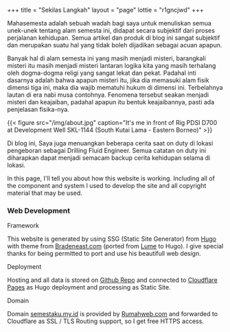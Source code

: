 +++
title = "Sekilas Langkah"
layout = "page"
lottie = "r1gncjwd"
+++

Mahasemesta adalah sebuah wadah bagi saya untuk menuliskan semua unek-unek tentang alam semesta ini, didapat secara subjektif dari proses perjalanan kehidupan. Semua artikel dan produk di blog ini sangat subjektif dan merupakan suatu hal yang tidak boleh dijadikan sebagai acuan apapun.

Banyak hal di alam semesta ini yang masih menjadi misteri, barangkali misteri itu masih menjadi misteri lantaran logika kita yang masih terhalang oleh dogma-dogma religi yang sangat lekat dan pekat. Padahal inti dasarnya adalah bahwa apapun misteri itu, jika dia memasuki alam fisik dimensi tiga ini, maka dia wajib mematuhi hukum di dimensi ini. Terbelahnya lautan di era nabi musa contohnya. Fenomena tersebut seakan menjadi misteri dan keajaiban, padahal apapun itu bentuk keajaibannya, pasti ada penjelasan fisika-nya.

{{< figure src="/img/about.jpg" caption="It's me in front of Rig PDSI D700 at Development Well SKL-1144 (South Kutai Lama - Eastern Borneo)" >}}

Di blog ini, Saya juga menuangkan beberapa cerita saat on duty di lokasi pengeboran sebagai Drilling Fluid Engineer. Semua catatan on duty ini diharapkan dapat menjadi semacam backup cerita kehidupan selama di lokasi.

In this page, I'll tell you about how this website is working. Including all of the component and system I used to develop the site and all copyright material that may be used.

### Web Development

Framework

This website is generated by using SSG (Static Site Generator) from [Hugo](https://gohugo.io/) with theme from [Bradeneast.com](https://github.com/bradeneast/bradeneast.com) (ported from [Lume](https://lume.land/showcase/) to Hugo). I give special thanks for being permitted to port and use his beautifull web design.

Deployment

Hosting and all data is stored on [Github Repo](https://github.com/fikriazh/simple) and connected to [Cloudflare Pages](https://pages.cloudflare.com/) as Hugo deployment and processing as Static Site.

Domain

Domain [semestaku.my.id](https://semestaku.my.id) is provided by [Rumahweb.com](https://www.rumahweb.com/) and forwarded to Cloudflare as SSL / TLS Routing support, so I get free HTTPS access.